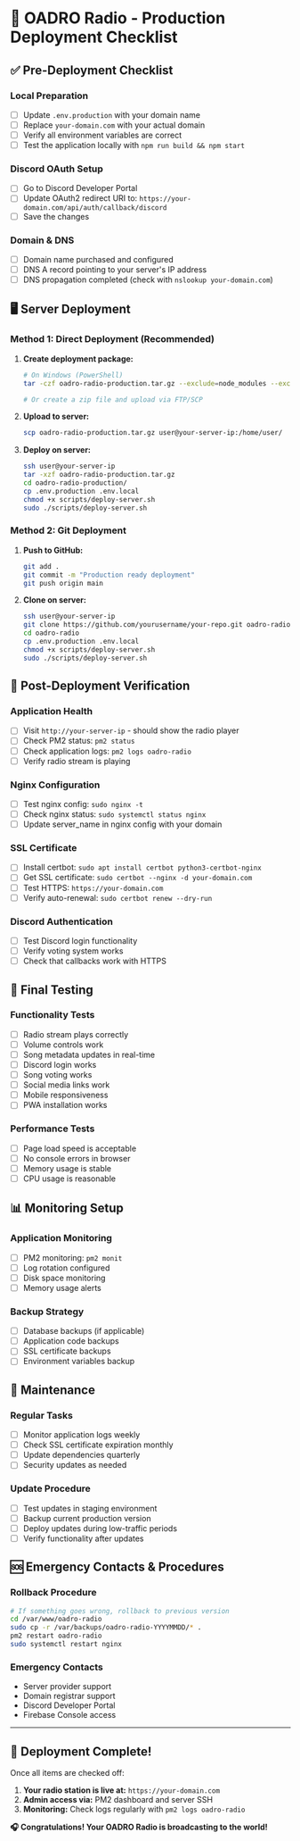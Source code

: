 # 🚀 OADRO Radio - Production Deployment Checklist

## ✅ Pre-Deployment Checklist

### Local Preparation
- [ ] Update `.env.production` with your domain name
- [ ] Replace `your-domain.com` with your actual domain
- [ ] Verify all environment variables are correct
- [ ] Test the application locally with `npm run build && npm start`

### Discord OAuth Setup
- [ ] Go to Discord Developer Portal
- [ ] Update OAuth2 redirect URI to: `https://your-domain.com/api/auth/callback/discord`
- [ ] Save the changes

### Domain & DNS
- [ ] Domain name purchased and configured
- [ ] DNS A record pointing to your server's IP address
- [ ] DNS propagation completed (check with `nslookup your-domain.com`)

## 🖥️ Server Deployment

### Method 1: Direct Deployment (Recommended)

1. **Create deployment package:**
   ```bash
   # On Windows (PowerShell)
   tar -czf oadro-radio-production.tar.gz --exclude=node_modules --exclude=.git --exclude=.next .
   
   # Or create a zip file and upload via FTP/SCP
   ```

2. **Upload to server:**
   ```bash
   scp oadro-radio-production.tar.gz user@your-server-ip:/home/user/
   ```

3. **Deploy on server:**
   ```bash
   ssh user@your-server-ip
   tar -xzf oadro-radio-production.tar.gz
   cd oadro-radio-production/
   cp .env.production .env.local
   chmod +x scripts/deploy-server.sh
   sudo ./scripts/deploy-server.sh
   ```

### Method 2: Git Deployment

1. **Push to GitHub:**
   ```bash
   git add .
   git commit -m "Production ready deployment"
   git push origin main
   ```

2. **Clone on server:**
   ```bash
   ssh user@your-server-ip
   git clone https://github.com/yourusername/your-repo.git oadro-radio
   cd oadro-radio
   cp .env.production .env.local
   chmod +x scripts/deploy-server.sh
   sudo ./scripts/deploy-server.sh
   ```

## 🔧 Post-Deployment Verification

### Application Health
- [ ] Visit `http://your-server-ip` - should show the radio player
- [ ] Check PM2 status: `pm2 status`
- [ ] Check application logs: `pm2 logs oadro-radio`
- [ ] Verify radio stream is playing

### Nginx Configuration
- [ ] Test nginx config: `sudo nginx -t`
- [ ] Check nginx status: `sudo systemctl status nginx`
- [ ] Update server_name in nginx config with your domain

### SSL Certificate
- [ ] Install certbot: `sudo apt install certbot python3-certbot-nginx`
- [ ] Get SSL certificate: `sudo certbot --nginx -d your-domain.com`
- [ ] Test HTTPS: `https://your-domain.com`
- [ ] Verify auto-renewal: `sudo certbot renew --dry-run`

### Discord Authentication
- [ ] Test Discord login functionality
- [ ] Verify voting system works
- [ ] Check that callbacks work with HTTPS

## 🎵 Final Testing

### Functionality Tests
- [ ] Radio stream plays correctly
- [ ] Volume controls work
- [ ] Song metadata updates in real-time
- [ ] Discord login works
- [ ] Song voting works
- [ ] Social media links work
- [ ] Mobile responsiveness
- [ ] PWA installation works

### Performance Tests
- [ ] Page load speed is acceptable
- [ ] No console errors in browser
- [ ] Memory usage is stable
- [ ] CPU usage is reasonable

## 📊 Monitoring Setup

### Application Monitoring
- [ ] PM2 monitoring: `pm2 monit`
- [ ] Log rotation configured
- [ ] Disk space monitoring
- [ ] Memory usage alerts

### Backup Strategy
- [ ] Database backups (if applicable)
- [ ] Application code backups
- [ ] SSL certificate backups
- [ ] Environment variables backup

## 🔄 Maintenance

### Regular Tasks
- [ ] Monitor application logs weekly
- [ ] Check SSL certificate expiration monthly
- [ ] Update dependencies quarterly
- [ ] Security updates as needed

### Update Procedure
- [ ] Test updates in staging environment
- [ ] Backup current production version
- [ ] Deploy updates during low-traffic periods
- [ ] Verify functionality after updates

## 🆘 Emergency Contacts & Procedures

### Rollback Procedure
```bash
# If something goes wrong, rollback to previous version
cd /var/www/oadro-radio
sudo cp -r /var/backups/oadro-radio-YYYYMMDD/* .
pm2 restart oadro-radio
sudo systemctl restart nginx
```

### Emergency Contacts
- Server provider support
- Domain registrar support
- Discord Developer Portal
- Firebase Console access

---

## 🎉 Deployment Complete!

Once all items are checked off:

1. **Your radio station is live at:** `https://your-domain.com`
2. **Admin access via:** PM2 dashboard and server SSH
3. **Monitoring:** Check logs regularly with `pm2 logs oadro-radio`

**🎧 Congratulations! Your OADRO Radio is broadcasting to the world!**